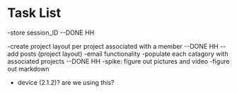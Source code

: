 <h1>Task List</h1>

-store session_ID --DONE HH

-create project layout per project associated with a member --DONE HH
	--add posts (project layout)
-email functionality
-populate each catagory with associated projects --DONE HH
-spike: figure out pictures and video
-figure out markdown
- device (2.1.2)? are we using this?